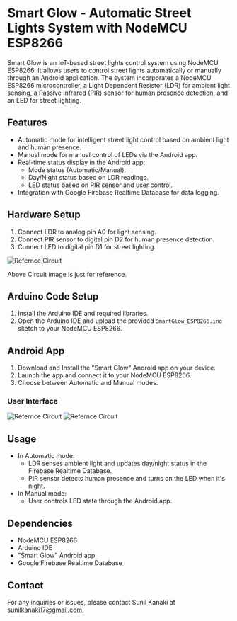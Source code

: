 # Smart Glow - Automatic Street Lights System with NodeMCU ESP8266

Smart Glow is an IoT-based street lights control system using NodeMCU ESP8266. It allows users to control street lights automatically or manually through an Android application. The system incorporates a NodeMCU ESP8266 microcontroller, a Light Dependent Resistor (LDR) for ambient light sensing, a Passive Infrared (PIR) sensor for human presence detection, and an LED for street lighting.

## Features

- Automatic mode for intelligent street light control based on ambient light and human presence.
- Manual mode for manual control of LEDs via the Android app.
- Real-time status display in the Android app:
  - Mode status (Automatic/Manual).
  - Day/Night status based on LDR readings.
  - LED status based on PIR sensor and user control.
- Integration with Google Firebase Realtime Database for data logging.

## Hardware Setup

1. Connect LDR to analog pin A0 for light sensing.
2. Connect PIR sensor to digital pin D2 for human presence detection.
3. Connect LED to digital pin D1 for street lighting.

![Refernce Circuit](https://github.com/sunilkanaki17/SmartGlow-IoT-miniproject/blob/main/Reference%20circuit.png)

Above Circuit image is just for reference.


## Arduino Code Setup

1. Install the Arduino IDE and required libraries.
2. Open the Arduino IDE and upload the provided `SmartGlow_ESP8266.ino` sketch to your NodeMCU ESP8266.

## Android App

1. Download and Install the "Smart Glow" Android app on your device.
2. Launch the app and connect it to your NodeMCU ESP8266.
3. Choose between Automatic and Manual modes.

### User Interface
![Refernce Circuit](https://github.com/sunilkanaki17/SmartGlow-IoT-miniproject/blob/main/App_UI/SmartGlow_UI1.jpg)
![Refernce Circuit](https://github.com/sunilkanaki17/SmartGlow-IoT-miniproject/blob/main/App_UI/SmartGlow_UI2.jpg)

## Usage

- In Automatic mode:
  - LDR senses ambient light and updates day/night status in the Firebase Realtime Database.
  - PIR sensor detects human presence and turns on the LED when it's night.
- In Manual mode:
  - User controls LED state through the Android app.

## Dependencies

- NodeMCU ESP8266
- Arduino IDE
- "Smart Glow" Android app
- Google Firebase Realtime Database

## Contact

For any inquiries or issues, please contact Sunil Kanaki at sunilkanaki17@gmail.com.
